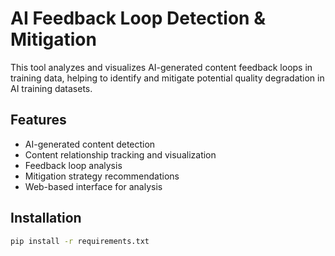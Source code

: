 # AI Feedback Loop Detection & Mitigation

This tool analyzes and visualizes AI-generated content feedback loops in training data, helping to identify and mitigate potential quality degradation in AI training datasets.

## Features
- AI-generated content detection
- Content relationship tracking and visualization
- Feedback loop analysis
- Mitigation strategy recommendations
- Web-based interface for analysis

## Installation
```bash
pip install -r requirements.txt